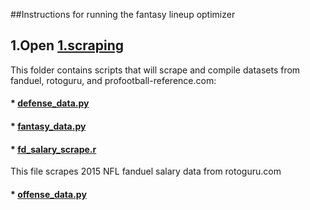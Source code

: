 ##Instructions for running the fantasy lineup optimizer

##  1.Open [1.scraping](https://github.com/brttstl/proj-fantasy/tree/master/1.scraping)
This folder contains scripts that will scrape and compile datasets from fanduel, rotoguru, and profootball-reference.com:
####    * [defense_data.py](https://github.com/brttstl/proj-fantasy/blob/master/1.scraping/defense_data.py)
####    * [fantasy_data.py](https://github.com/brttstl/proj-fantasy/blob/master/1.scraping/fantasy_data.py)
####    * [fd_salary_scrape.r](https://github.com/brttstl/proj-fantasy/blob/master/1.scraping/fd_salary_scrape.R)
This file scrapes 2015 NFL fanduel salary data from rotoguru.com
####    * [offense_data.py](https://github.com/brttstl/proj-fantasy/blob/master/1.scraping/offense_data.py)
